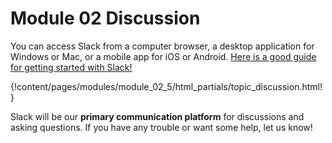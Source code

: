 # Module 02 Discussion

You can access Slack from a computer browser, a desktop application for
Windows or Mac, or a mobile app for iOS or Android. [Here is a good guide
for getting started with Slack!](https://get.slack.help/hc/en-us/articles/218080037-Getting-started-for-new-users)

{!content/pages/modules/module_02_5/html_partials/topic_discussion.html!}

Slack will be our **primary communication platform** for discussions and
asking questions. If you have any trouble or want some help, let us know!